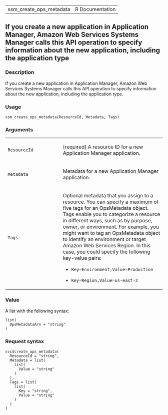 <table style="width: 100%;">
<tbody>
<tr class="odd">
<td>ssm_create_ops_metadata</td>
<td style="text-align: right;">R Documentation</td>
</tr>
</tbody>
</table>

## If you create a new application in Application Manager, Amazon Web Services Systems Manager calls this API operation to specify information about the new application, including the application type

### Description

If you create a new application in Application Manager, Amazon Web
Services Systems Manager calls this API operation to specify information
about the new application, including the application type.

### Usage

    ssm_create_ops_metadata(ResourceId, Metadata, Tags)

### Arguments

<table>
<colgroup>
<col style="width: 35%" />
<col style="width: 65%" />
</colgroup>
<tbody>
<tr class="odd">
<td><code
id="ssm_create_ops_metadata_:_ResourceId">ResourceId</code></td>
<td><p>[required] A resource ID for a new Application Manager
application.</p></td>
</tr>
<tr class="even">
<td><code id="ssm_create_ops_metadata_:_Metadata">Metadata</code></td>
<td><p>Metadata for a new Application Manager application.</p></td>
</tr>
<tr class="odd">
<td><code id="ssm_create_ops_metadata_:_Tags">Tags</code></td>
<td><p>Optional metadata that you assign to a resource. You can specify
a maximum of five tags for an OpsMetadata object. Tags enable you to
categorize a resource in different ways, such as by purpose, owner, or
environment. For example, you might want to tag an OpsMetadata object to
identify an environment or target Amazon Web Services Region. In this
case, you could specify the following key-value pairs:</p>
<ul>
<li><p><code
style="white-space: pre;">⁠Key=Environment,Value=Production⁠</code></p></li>
<li><p><code
style="white-space: pre;">⁠Key=Region,Value=us-east-2⁠</code></p></li>
</ul></td>
</tr>
</tbody>
</table>

### Value

A list with the following syntax:

    list(
      OpsMetadataArn = "string"
    )

### Request syntax

    svc$create_ops_metadata(
      ResourceId = "string",
      Metadata = list(
        list(
          Value = "string"
        )
      ),
      Tags = list(
        list(
          Key = "string",
          Value = "string"
        )
      )
    )
